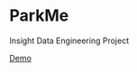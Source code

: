 # ParkMe
Insight Data Engineering Project




[Demo](https://parakana.herokuapp.com/get_parking_data)

